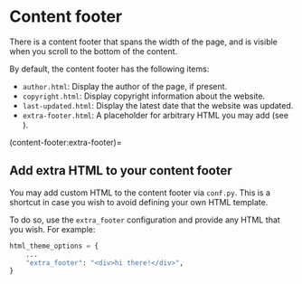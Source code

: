 # Content footer

There is a content footer that spans the width of the page, and is visible when you scroll to the bottom of the content.

By default, the content footer has the following items:

- `author.html`: Display the author of the page, if present.
- `copyright.html`: Display copyright information about the website.
- `last-updated.html`: Display the latest date that the website was updated.
- `extra-footer.html`: A placeholder for arbitrary HTML you may add (see [](content-footer:extra-footer)).

(content-footer:extra-footer)=

## Add extra HTML to your content footer

You may add custom HTML to the content footer via `conf.py`.
This is a shortcut in case you wish to avoid defining your own HTML template.

To do so, use the `extra_footer` configuration and provide any HTML that you wish.
For example:

```python
html_theme_options = {
    ...
    "extra_footer": "<div>hi there!</div>",
}
```
